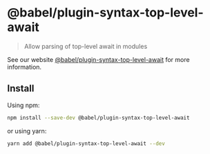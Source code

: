 # @babel/plugin-syntax-top-level-await

> Allow parsing of top-level await in modules

See our website [@babel/plugin-syntax-top-level-await](https://babeljs.io/docs/en/babel-plugin-syntax-top-level-await)
for more information.

## Install

Using npm:

```sh
npm install --save-dev @babel/plugin-syntax-top-level-await
```

or using yarn:

```sh
yarn add @babel/plugin-syntax-top-level-await --dev
```
